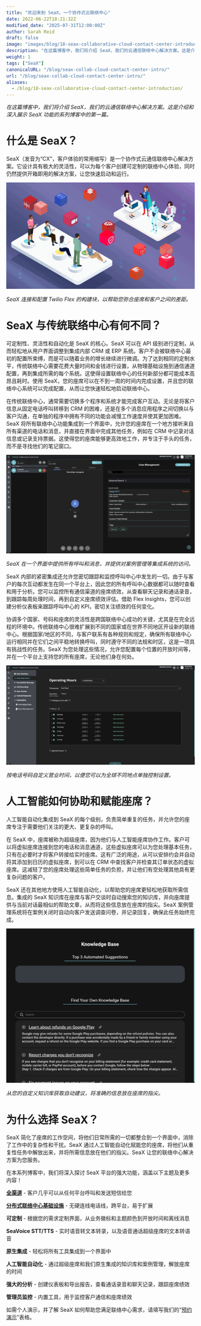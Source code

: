 ```yaml
---
title: "欢迎来到 SeaX，一个协作式云联络中心"
date: 2022-06-22T18:21:32Z
modified_date: "2025-07-31T12:00:00Z"
author: Sarah Reid
draft: false
image: "images/blog/18-seax-collaborative-cloud-contact-center-introduction/SeaX_future.png"
description: "在这篇博客中，我们将介绍 SeaX，我们的云通信联络中心解决方案。这是介绍和深入展示 SeaX 功能的系列博客中的第一篇。"
weight: 1
tags: ["SeaX"]
canonicalURL: "/blog/seax-collab-cloud-contact-center-intro/"
url: "/blog/seax-collab-cloud-contact-center-intro/"
aliases: 
  - /blog/18-seax-collaborative-cloud-contact-center-introduction/
---
```


*在这篇博客中，我们将介绍 SeaX，我们的云通信联络中心解决方案。这是介绍和深入展示 SeaX 功能的系列博客中的第一篇。*

# 什么是 SeaX？

SeaX（发音为“CX”，客户体验的常用缩写）是一个协作式云通信联络中心解决方案。它设计具有极大的灵活性，可以为每个客户创建可定制的联络中心体验，同时仍然提供开箱即用的解决方案，让您快速启动和运行。

<center>
<img src="/images/blog/18-seax-collaborative-cloud-contact-center-introduction/seax-vs-flex.gif" alt="SeaX 连接和配置 Twilio Flex 的构建块，以帮助您弥合座席和客户之间的差距。">
</center>

*SeaX 连接和配置 Twilio Flex 的构建块，以帮助您弥合座席和客户之间的差距。*

# SeaX 与传统联络中心有何不同？

可定制性、灵活性和自动化是 SeaX 的核心。SeaX 可以在 API 级别进行定制，从而轻松地从用户界面调整到集成内部 CRM 或 ERP 系统。客户不会被联络中心最初的配置所束缚，而是可以随着业务的增长继续进行微调。为了达到相同的定制水平，传统联络中心需要花费大量时间和金钱进行设置，从物理基础设施到通信通道配置，再到集成所需的每个系统。这使得设置联络中心的任何新部分都可能成本高昂且耗时。使用 SeaX，您的座席可以在不到一周的时间内完成设置，并且您的联络中心系统可以完成配置，从而让您快速轻松地启动联络中心。

在传统联络中心，通常需要切换多个程序和系统才能完成客户互动。无论是将客户信息从固定电话呼叫转移到 CRM 的困难，还是在多个消息应用程序之间切换以与客户沟通，在单独的程序中拥有不同的功能会减慢工作速度并使其更加困难。SeaX 将所有联络中心功能集成到一个界面中，允许您的座席在一个地方接听来自所有渠道的电话和消息，并直接在界面中完成其他任务，例如在 CRM 中记录对话信息或记录支持票据。这使得您的座席能够更高效地工作，并专注于手头的任务，而不是寻找他们的笔记窗口。

<center>
<img src="/images/blog/18-seax-collaborative-cloud-contact-center-introduction/one-interface.png" alt="SeaX 在一个界面中提供所有呼叫和消息，并提供对案例管理等集成系统的访问。">
</center>

*SeaX 在一个界面中提供所有呼叫和消息，并提供对案例管理等集成系统的访问。*

SeaX 内部的紧密集成还允许您密切跟踪和监控呼叫中心中发生的一切。由于与客户的每次互动都发生在同一个平台上，因此您的所有呼叫中心数据都可以随时查看和用于分析。您可以监控所有通信渠道的座席绩效，从查看聊天记录和通话录音，到跟踪每周处理时间，再到自定义座席绩效评估。借助 Flex Insights，您可以创建分析仪表板来跟踪呼叫中心的 KPI，密切关注绩效的任何变化。

协调多个国家、号码和座席的灵活性是跨国联络中心成功的关键，尤其是在完全远程的环境中。传统联络中心很难扩展到不同的国家或在世界不同地区开设新的联络中心。根据国家/地区的不同，与客户联系有各种规则和规定，确保所有联络中心运行相同并在它们之间平稳地转换呼叫，同时遵守不同的法规和时区，这是一项具有挑战性的任务。SeaX 为您处理这些情况，允许您配置每个位置的开放时间等，并在一个平台上支持您的所有座席，无论他们身在何处。

<center>
<img src="/images/blog/18-seax-collaborative-cloud-contact-center-introduction/hours.png" alt="按电话号码自定义营业时间，以便您可以为全球不同地点单独控制设置。">
</center>

*按电话号码自定义营业时间，以便您可以为全球不同地点单独控制设置。*

# 人工智能如何协助和赋能座席？

人工智能自动化集成到 SeaX 的每个级别，负责简单重复的任务，并允许您的座席专注于需要他们关注的更大、更复杂的呼叫。

在 SeaX 中，座席被称为超级座席，因为他们与人工智能座席协作工作。客户可以将虚拟座席连接到您的电话和消息通道，这些虚拟座席可以为您处理基本任务，只有在必要时才将客户转接给实时座席。这有广泛的用途，从可以安排约会并自动将其添加到日历的虚拟座席，到可以在 CRM 中查找客户并检查其订单状态的虚拟座席。这减轻了您的座席处理这些简单任务的负担，并让他们有空处理其他具有更复杂问题的客户。

SeaX 还在其他地方使用人工智能自动化，以帮助您的座席更轻松地获取所需信息。集成的 SeaX 知识库在座席与客户交谈时自动搜索您的知识库，并向座席提供与当前对话最相似的帮助文章，从而将这些信息放在座席的指尖。SeaX 案例管理系统将在案例关闭时自动向客户发送调查问卷，并记录回复，确保此任务始终完成。

<center>
<img src="/images/blog/18-seax-collaborative-cloud-contact-center-introduction/kb.png" alt="从您的自定义知识库获取自动建议，将准确的信息放在座席的指尖。">
</center>

*从您的自定义知识库获取自动建议，将准确的信息放在座席的指尖。*

# 为什么选择 SeaX？

SeaX 简化了座席的工作空间，将他们日常所需的一切都整合到一个界面中，消除了工作中的复杂性和干扰。SeaX 通过人工智能自动化赋能您的座席，将他们从重复性任务中解放出来，并将所需信息放在他们的指尖。SeaX 让您的联络中心解决方案为您服务。

在本系列博客中，我们将深入探讨 SeaX 平台的强大功能，涵盖以下主题及更多内容！

[**全渠道**](https://seasalt.ai/blog/19-seax-omnichannel-communication/) - 客户几乎可以从任何平台呼叫和发送短信给您

[**分布式联络中心基础设施**](https://seasalt.ai/blog/20-seax-distributed-contact-center/) - 无硬连线电话线，跨平台，易于扩展

**可定制** - 根据您的需求定制界面，从业务徽标和主题颜色到开放时间和离线消息

**SeaVoice STT/TTS** - 实时语音转文本转录，以及语音通话超级座席的文本转语音

**原生集成** - 轻松将所有工具集成到一个界面中

**人工智能自动化** - 通过超级座席和我们原生集成的知识库和案例管理，解放座席的时间

**强大的分析** - 创建仪表板和导出报告，查看通话录音和聊天记录，跟踪座席绩效

**管理员监控** - 内置工具，用于监控客户通信和座席绩效

如需个人演示，并了解 SeaX 如何帮助您满足联络中心需求，请填写我们的“[预约演示](https://meetings.hubspot.com/seasalt-ai/seasalt-meeting)”表格。

